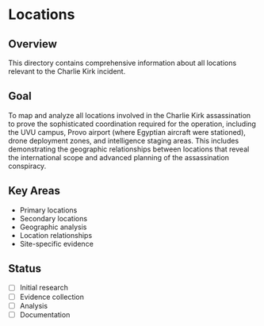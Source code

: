# Locations

## Overview
This directory contains comprehensive information about all locations relevant to the Charlie Kirk incident.

## Goal
To map and analyze all locations involved in the Charlie Kirk assassination to prove the sophisticated coordination required for the operation, including the UVU campus, Provo airport (where Egyptian aircraft were stationed), drone deployment zones, and intelligence staging areas. This includes demonstrating the geographic relationships between locations that reveal the international scope and advanced planning of the assassination conspiracy.

## Key Areas
- Primary locations
- Secondary locations
- Geographic analysis
- Location relationships
- Site-specific evidence

## Status
- [ ] Initial research
- [ ] Evidence collection
- [ ] Analysis
- [ ] Documentation
